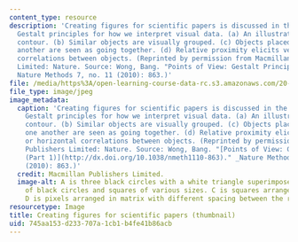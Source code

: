```yaml
---
content_type: resource
description: 'Creating figures for scientific papers is discussed in the course, including
  Gestalt principles for how we interpret visual data. (a) An illustration of subjective
  contour. (b) Similar objects are visually grouped. (c) Objects placed close to one
  another are seen as going together. (d) Relative proximity elicits vertical or horizontal
  correlations between objects. (Reprinted by permission from Macmillan Publishers
  Limited: Nature. Source: Wong, Bang. "Points of View: Gestalt Principles (Part 1)."
  Nature Methods 7, no. 11 (2010): 863.)'
file: /media/https%3A/open-learning-course-data-rc.s3.amazonaws.com/20-416j-topics-in-biophysics-and-physical-biology-fall-2014/745aa153d233707a1cb1b4fe41b86acb_20-416jf14-th.jpeg
file_type: image/jpeg
image_metadata:
  caption: 'Creating figures for scientific papers is discussed in the course, including
    Gestalt principles for how we interpret visual data. (a) An illustration of subjective
    contour. (b) Similar objects are visually grouped. (c) Objects placed close to
    one another are seen as going together. (d) Relative proximity elicits vertical
    or horizontal correlations between objects. (Reprinted by permission from Macmillan
    Publishers Limited: Nature. Source: Wong, Bang. "[Points of View: Gestalt Principles
    (Part 1)](http://dx.doi.org/10.1038/nmeth1110-863)." _Nature Methods_ 7, no. 11
    (2010): 863.)'
  credit: Macmillan Publishers Limited.
  image-alt: A is three black circles with a white triangle superimposed. B is a smattering
    of black circles and squares of various sizes. C is squares arranged together.
    D is pixels arranged in matrix with different spacing between the rows and columns.
resourcetype: Image
title: Creating figures for scientific papers (thumbnail)
uid: 745aa153-d233-707a-1cb1-b4fe41b86acb
---
```

